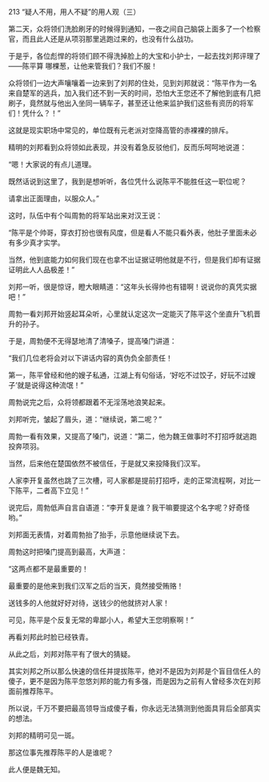 213 “疑人不用，用人不疑”的用人观（三）



第二天，众将领们洗脸刷牙的时候得到通知，一夜之间自己脑袋上面多了一个检察官，而且此人还是从项羽那里逃跑过来的，也没有什么战功。

于是乎，各位彪悍的将领们顾不得洗掉脸上的大宝和小护士，一起去找刘邦评理了——陈平算
哪棵葱，让他来管我们？我们不服！



众将领们一边大声嚷嚷着一边来到了刘邦的住处，见到刘邦就说：“陈平作为一名来自楚军的逃兵，加入我们还不到一天的时间，恐怕大王您还不了解他到底有几把刷子，竟然就与他出入坐同一辆车子，甚至还让他来监护我们这些有资历的将军们！凭什么？！”

这就是现实职场中常见的，单位既有元老派对空降高管的赤裸裸的排斥。



精明的刘邦看到众将领如此表现，并没有着急反驳他们，反而乐呵呵地说道：

“嗯！大家说的有点儿道理。

既然话说到这里了，我到是想听听，各位凭什么说陈平不能胜任这一职位呢？

请拿出正面理由，以服众人。”



这时，队伍中有个叫周勃的将军站出来对汉王说：

“陈平是个帅哥，穿衣打扮也很有风度，但是看人不能只看外表，他肚子里面未必有多少真才实学。

当然，他到底能力如何我们现在也拿不出证据证明他就是不行，但是我们却有证据证明此人人品极差！”

刘邦一听，很是惊讶，瞪大眼睛道：“这年头长得帅也有错啊！说说你的真凭实据吧！”

周勃一看刘邦开始竖起耳朵听，心里就认定这次一定能灭了陈平这个坐直升飞机晋升的孙子。

于是，周勃便不无得瑟地清了清嗓子，提高嗓门讲道：

“我们几位老将会对以下讲话内容的真伪负全部责任！

第一，陈平曾经和他的嫂子私通，江湖上有句俗话，‘好吃不过饺子，好玩不过嫂子’就是说得这种流氓！”

周勃说完之后，众将领都跟着不无淫荡地浪笑起来。



刘邦听完，皱起了眉头，道：“继续说，第二呢？”

周勃一看有效果，又提高了嗓门，说道：“第二，他为魏王做事时不打招呼就逃跑投奔项羽。

当然，后来他在楚国依然不被信任，于是就又来投降我们汉军。

人家李开复虽然也跳了三次槽，可人家都是提前打招呼，走的正常流程啊，对比一下陈平，二者高下立见！”

说完后，周勃低声自言自语道：“李开复是谁？我干嘛要提这个名字呢？好奇怪哟。”



刘邦面无表情，对着周勃抬了抬手，示意他继续说下去。

周勃这时把嗓门提高到最高，大声道：

“这两点都不是最重要的！

最重要的是他来到我们汉军之后的当天，竟然接受贿赂！

送钱多的人他就好好对待，送钱少的他就挤对人家！

可见，陈平是个反复无常的卑鄙小人，希望大王您明察啊！”



再看刘邦此时脸已经铁青。

从此之后，刘邦对陈平有了很大的猜疑。

其实刘邦之所以那么快速的信任并提拔陈平，绝对不是因为刘邦是个盲目信任人的傻子，更不是因为陈平忽悠刘邦的能力有多强，而是因为之前有人曾经多次在刘邦面前推荐陈平。

所以说，千万不要把最高领导当成傻子看，你永远无法猜测到他面具背后全部真实的想法。

刘邦的精明可见一斑。

那这位事先推荐陈平的人是谁呢？

此人便是魏无知。

